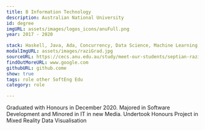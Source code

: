 ```yaml
---
title: B Information Technology 
description: Australian National University 
id: degree
imgURL: assets/images/logos_icons/anuFull.png 
year: 2017 - 2020

stack: Haskell, Java, Ada, Concurrency, Data Science, Machine Learning, Project Management, Agile, Systems Engineering
modalImgURL: assets/images/raziGrad.jpg
sourceURL: https://cecs.anu.edu.au/study/meet-our-students/septian-razi
findOutMoreURL: www.google.com
githubURL: github.come
show: true
tags: role other SoftEng Edu
category: role

---
```

Graduated with Honours in December 2020. 
Majored in Software Development and Minored in IT in new Media.
Undertook Honours Project in Mixed Reality Data Visualisation